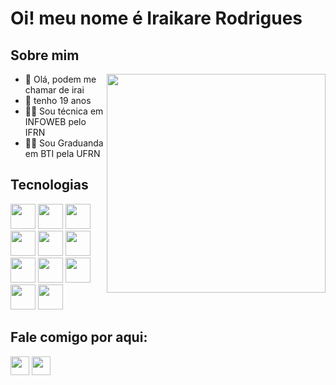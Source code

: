 # Oi! meu nome é Iraikare Rodrigues


<!--[![Anurag's GitHub stats](https://github-readme-stats.vercel.app/api?username=iraikare&count_private=true&show_icons=true&theme=radical)](https://github.com/anuraghazra/github-readme-stats)
[![Top Langs](https://github-readme-stats.vercel.app/api/top-langs/?username=iraikare&layout=compact&theme=radical)](https://github.com/anuraghazra/github-readme-stats)-->
<!--<div style="display: flex; flex-direction: row;">
 <img class="img" src="https://github-readme-stats.vercel.app/api?username=iraikare&show_icons=true&theme=radical&count_private=true" width="450px" />
 <img align="right" class="img" src="https://github-readme-stats.vercel.app/api/top-langs/?username=iraikare&theme=radical&layout=compact" width="350px"  />
</div>

<!-- ![github-gif](https://github.com/iraikare/iraikare/assets/101957823/8f84c13c-62cf-458e-b3aa-82f6db8ba32c) -->

<div>
 <h2>Sobre mim</h2>
<img align="right" src="https://github.com/iraikare/iraikare/assets/101957823/8f84c13c-62cf-458e-b3aa-82f6db8ba32c" width="350px"/> 
 <ul>
   <li>🤝 Olá, podem me chamar de irai</li>
  <li>📆 tenho 19 anos</li>
  <li>👩‍🎓 Sou técnica em INFOWEB pelo IFRN</li>
  <li>👩‍💻 Sou Graduanda em BTI pela UFRN</li>
 </ul>
</div> 
 
<h2 >Tecnologias </h2>

<img src="https://cdn.jsdelivr.net/gh/devicons/devicon/icons/csharp/csharp-original.svg" height="40"/> <img src="https://cdn.jsdelivr.net/gh/devicons/devicon/icons/html5/html5-original.svg" height="40"/>
<img src="https://cdn.jsdelivr.net/gh/devicons/devicon/icons/css3/css3-original.svg" height="40"/>
<img src="https://cdn.jsdelivr.net/gh/devicons/devicon/icons/javascript/javascript-original.svg" height="40"/>
<img src="https://cdn.jsdelivr.net/gh/devicons/devicon/icons/figma/figma-original.svg" height="40"/>
<img src="https://github.com/user-attachments/assets/5d438dd9-5ca7-4e2c-8883-be03de169252" height="40"/>
<img src="https://github.com/user-attachments/assets/1d3f3aef-6c79-4b31-82e0-5f946db40f50" height="40"/>
<img src="https://github.com/user-attachments/assets/8adadb7b-093f-4fbe-8bd6-274ed8aa35db" height="40"/>
<img src="https://github.com/user-attachments/assets/f19e951c-a6e1-416b-a15a-4e7214e9b394" height="40"/>
<img src="https://github.com/user-attachments/assets/49b1a37c-8a2a-47b4-99af-2e8574cb6c8c" height="40"/>
<img src="https://github.com/user-attachments/assets/2bee19f8-d88a-4dfb-b214-c97e00ad3ef0" height="40"/>


## Fale comigo por aqui:

[<img src="https://img.shields.io/badge/Gmail-D14836?style=for-the-badge&logo=gmail&logoColor=white" height="30"/>](mailto:iraikare1810@gmail.com)
[<img src="https://img.shields.io/badge/Instagram-E4405F?style=for-the-badge&logo=instagram&logoColor=white" height="30"/>](https://www.instagram.com/iraikare/)

